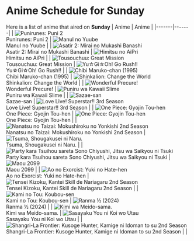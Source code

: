 # Anime Schedule for Sunday
Here is a list of anime that aired on **Sunday** 
| Anime | Anime |
|-------|-------|
| ![Punirunes: Puni 2](https://cdn.myanimelist.net/images/anime/1387/144697.webp)<br>Punirunes: Puni 2 | ![Manul no Yuube](https://cdn.myanimelist.net/images/anime/1980/96936.webp)<br>Manul no Yuube |
| ![Asatir 2: Mirai no Mukashi Banashi](https://cdn.myanimelist.net/images/anime/1717/144671.webp)<br>Asatir 2: Mirai no Mukashi Banashi | ![Himitsu no AiPri](https://cdn.myanimelist.net/images/anime/1816/141521.webp)<br>Himitsu no AiPri |
| ![Tousouchuu: Great Mission](https://cdn.myanimelist.net/images/anime/1482/141904.webp)<br>Tousouchuu: Great Mission | ![Yu☆Gi☆Oh! Go Rush!!](https://cdn.myanimelist.net/images/anime/1690/140394.webp)<br>Yu☆Gi☆Oh! Go Rush!! |
| ![Chibi Maruko-chan (1995)](https://cdn.myanimelist.net/images/anime/1108/100604.webp)<br>Chibi Maruko-chan (1995) | ![Shinkalion: Change the World](https://cdn.myanimelist.net/images/anime/1133/141311.webp)<br>Shinkalion: Change the World |
| ![Wonderful Precure!](https://cdn.myanimelist.net/images/anime/1852/140786.webp)<br>Wonderful Precure! | ![Puniru wa Kawaii Slime](https://cdn.myanimelist.net/images/anime/1681/145175.webp)<br>Puniru wa Kawaii Slime |
| ![Sazae-san](https://cdn.myanimelist.net/images/anime/1008/98996.webp)<br>Sazae-san | ![Love Live! Superstar!! 3rd Season](https://cdn.myanimelist.net/images/anime/1489/144640.webp)<br>Love Live! Superstar!! 3rd Season |
| ![One Piece: Gyojin Tou-hen](https://cdn.myanimelist.net/images/anime/1928/146063.webp)<br>One Piece: Gyojin Tou-hen | ![One Piece: Gyojin Tou-hen](https://cdn.myanimelist.net/images/anime/1928/146063.webp)<br>One Piece: Gyojin Tou-hen |
| ![Nanatsu no Taizai: Mokushiroku no Yonkishi 2nd Season](https://cdn.myanimelist.net/images/anime/1109/145389.webp)<br>Nanatsu no Taizai: Mokushiroku no Yonkishi 2nd Season | ![Tsuma, Shougakusei ni Naru.](https://cdn.myanimelist.net/images/anime/1752/145548.webp)<br>Tsuma, Shougakusei ni Naru. |
| ![Party kara Tsuihou sareta Sono Chiyushi, Jitsu wa Saikyou ni Tsuki](https://cdn.myanimelist.net/images/anime/1721/145335.webp)<br>Party kara Tsuihou sareta Sono Chiyushi, Jitsu wa Saikyou ni Tsuki | ![Maou 2099](https://cdn.myanimelist.net/images/anime/1533/146624.webp)<br>Maou 2099 |
| ![Ao no Exorcist: Yuki no Hate-hen](https://cdn.myanimelist.net/images/anime/1617/144043.webp)<br>Ao no Exorcist: Yuki no Hate-hen | ![Tensei Kizoku, Kantei Skill de Nariagaru 2nd Season](https://cdn.myanimelist.net/images/anime/1280/143705.webp)<br>Tensei Kizoku, Kantei Skill de Nariagaru 2nd Season |
| ![Kami no Tou: Koubou-sen](https://cdn.myanimelist.net/images/anime/1877/145819.webp)<br>Kami no Tou: Koubou-sen | ![Ranma ½ (2024)](https://cdn.myanimelist.net/images/anime/1155/144299.webp)<br>Ranma ½ (2024) |
| ![Kimi wa Meido-sama.](https://cdn.myanimelist.net/images/anime/1909/144684.webp)<br>Kimi wa Meido-sama. | ![Sasayaku You ni Koi wo Utau](https://cdn.myanimelist.net/images/anime/1455/141858.webp)<br>Sasayaku You ni Koi wo Utau |
| ![Shangri-La Frontier: Kusoge Hunter, Kamige ni Idoman to su 2nd Season](https://cdn.myanimelist.net/images/anime/1978/144794.webp)<br>Shangri-La Frontier: Kusoge Hunter, Kamige ni Idoman to su 2nd Season |  |
